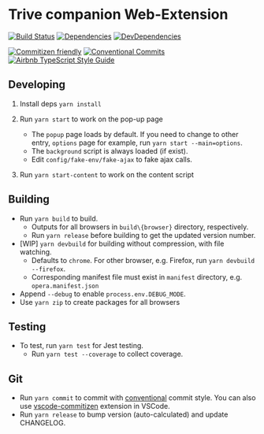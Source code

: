 # Trive companion Web-Extension

[![Build Status](https://travis-ci.com/devkabiir/trv-webext.svg?branch=master)](https://travis-ci.com/devkabiir/trv-webext)
[![Dependencies](https://img.shields.io/david/devkabiir/trv-webext.svg)](https://david-dm.org/devkabiir/trv-webext)
[![DevDependencies](https://img.shields.io/david/dev/devkabiir/trv-webext.svg)](https://david-dm.org/devkabiir/trv-webext#info=devDependencies)

[![Commitizen friendly](https://img.shields.io/badge/commitizen-friendly-brightgreen.svg)](http://commitizen.github.io/cz-cli/)
[![Conventional Commits](https://img.shields.io/badge/Conventional%20Commits-1.0.0-brightgreen.svg)](https://conventionalcommits.org)
[![Airbnb TypeScript Style Guide](https://img.shields.io/badge/code_style-airbnb-brightgreen.svg)](https://github.com/progre/tslint-config-airbnb/#readme)

## Developing

1. Install deps `yarn install`
2. Run `yarn start` to work on the pop-up page

   - The `popup` page loads by default. If you need to change to other entry, `options` page for example, run `yarn start --main=options`.
   - The `background` script is always loaded (if exist).
   - Edit `config/fake-env/fake-ajax` to fake ajax calls.

3. Run `yarn start-content` to work on the content script

## Building

- Run `yarn build` to build.
  - Outputs for all browsers in `build\{browser}` directory, respectively.
  - Run `yarn release` before building to get the updated version number.
- [WIP] `yarn devbuild` for building without compression, with file watching.
  - Defaults to `chrome`. For other browser, e.g. Firefox, run `yarn devbuild --firefox`.
  - Corresponding manifest file must exist in `manifest` directory, e.g. `opera.manifest.json`
- Append `--debug` to enable `process.env.DEBUG_MODE`.
- Use `yarn zip` to create packages for all browsers

## Testing

- To test, run `yarn test` for Jest testing.
  - Run `yarn test --coverage` to collect coverage.

## Git

- Run `yarn commit` to commit with [conventional](https://conventionalcommits.org) commit style. You can also use [vscode-commitizen](https://github.com/KnisterPeter/vscode-commitizen) extension in VSCode.
- Run `yarn release` to bump version (auto-calculated) and update CHANGELOG.
